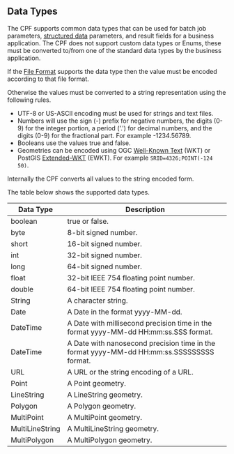 ## Data Types
The CPF supports common data types that can be used for batch job parameters,
[structured data](structuredData.html) parameters, and result fields
for a business application. The CPF does not support custom data types or Enums,
these must be converted to/from one of the standard data types by the business
application.

If the [File Format](fileFormats.html) supports the data type then
the value must be encoded according to that file format.

Otherwise the values must be converted to a string representation using the
following rules.

* UTF-8 or US-ASCII encoding must be used for strings and text files.
* Numbers will use the sign (-) prefix for negative numbers, the digits (0-9) for the integer
  portion, a period ('.') for decimal numbers, and the digits (0-9) for the fractional part. For
  example -1234.56789.
* Booleans use the values true and false.
* Geometries can be encoded using OGC [Well-Known Text](http://en.wikipedia.org/wiki/Well-known_text) (WKT)
  or PostGIS [Extended-WKT](http://postgis.net/docs/manual-2.0/using_postgis_dbmanagement.html#EWKB_EWKT) (EWKT).
  For example <code>SRID=4326;POINT(-124 50)</code>.

Internally the CPF converts all values to the string encoded form.

The table below shows the supported data types.

<div class="table-responsive">
<table class="table table-striped tabled-bordered table-condensed">
  <thead>
    <tr>
      <th>Data Type</th>
      <th>Description</th>
    </tr>
  </thead>
  <tbody>
    <tr id="boolean">
      <td>boolean</td>
      <td>true or false.</td>
    </tr>
    <tr id="byte">
      <td>byte</td>
      <td>8-bit signed number.</td>
    </tr>
    <tr id="short">
      <td>short</td>
      <td>16-bit signed number.</td>
    </tr>
    <tr id="int">
      <td>int</td>
      <td>32-bit signed number.</td>
    </tr>
    <tr id="long">
      <td>long</td>
      <td>64-bit signed number.</td>
    </tr>
    <tr id="float">
      <td>float</td>
      <td>32-bit IEEE 754 floating point number.</td>
    </tr>
    <tr id="double">
      <td>double</td>
      <td>64-bit IEEE 754 floating point number.</td>
    </tr>
    <tr id="String">
      <td>String</td>
      <td>A character string.</td>
    </tr>
    <tr id="Date">
      <td>Date</td>
      <td>A Date in the format yyyy-MM-dd.</td>
    </tr>
    <tr id="DateTime">
      <td>DateTime</td>
      <td>A Date with millisecond precision time in the format yyyy-MM-dd HH:mm:ss.SSS format.</td>
    </tr>
    <tr id="Timestamp">
      <td>DateTime</td>
      <td>A Date with nanosecond precision time in the format yyyy-MM-dd HH:mm:ss.SSSSSSSSS format.</td>
    </tr>
    <tr id="URL">
      <td>URL</td>
      <td>A URL or the string encoding of a URL.</td>
    </tr>
    <tr id="Point">
      <td>Point</td>
      <td>A Point geometry.</td>
    </tr>
    <tr id="LineString">
      <td>LineString</td>
      <td>A LineString geometry.</td>
    </tr>
    <tr id="Polygon">
      <td>Polygon</td>
      <td>A Polygon geometry.</td>
    </tr>
    <tr id="MultiPoint">
      <td>MultiPoint</td>
      <td>A MultiPoint geometry.</td>
    </tr>
    <tr id="MultiLineString">
      <td>MultiLineString</td>
      <td>A MultiLineString geometry.</td>
    </tr>
    <tr id="MultiPolygon">
      <td>MultiPolygon</td>
      <td>A MultiPolygon geometry.</td>
    </tr>
  </tbody>
</table>
</div>